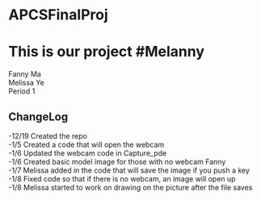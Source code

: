 
APCSFinalProj
=============
<h1> This is our project #Melanny</h1>
Fanny Ma <br>
Melissa Ye<br>
Period 1<br>
<h2>ChangeLog</h2>
-12/19 Created the repo <br>
-1/5 Created a code that will open the webcam<br>
-1/6 Updated the webcam code in Capture_pde <br> 
-1/6 Created basic model image for those with no webcam Fanny <br>
-1/7 Melissa added in the code that will save the image if you push a key<br>
-1/8 Fixed code so that if there is no webcam, an image will open up<br>
-1/8 Melissa started to work on drawing on the picture after the file saves<br> 
